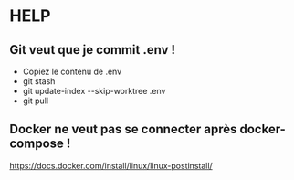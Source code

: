 # HELP

## Git veut que je commit .env !

* Copiez le contenu de .env
* git stash
* git update-index --skip-worktree .env
* git pull

## Docker ne veut pas se connecter après docker-compose !

https://docs.docker.com/install/linux/linux-postinstall/